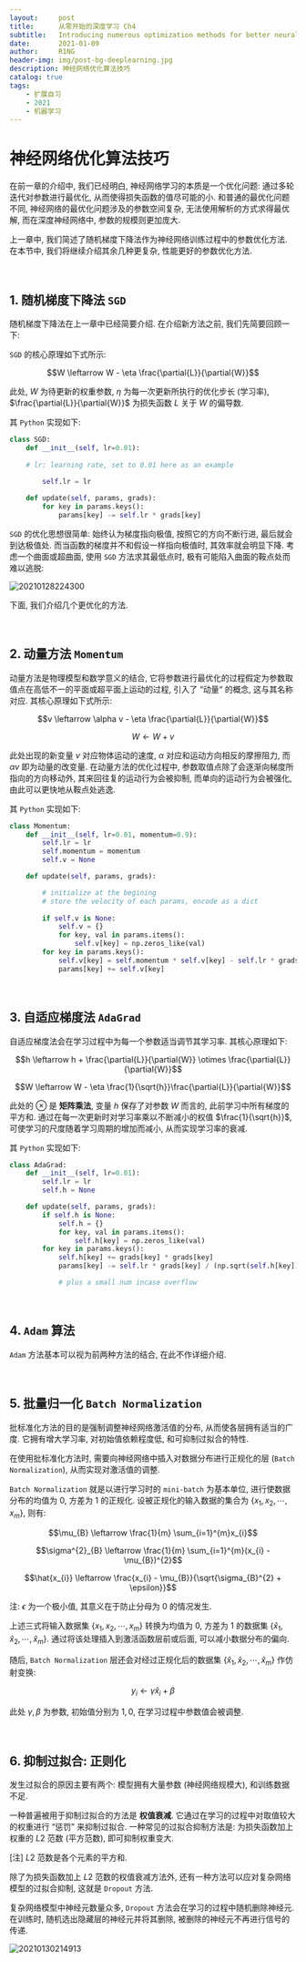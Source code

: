 ```yaml
---
layout:     post
title:      从零开始的深度学习 Ch4
subtitle:   Introducing numerous optimization methods for better neural network performance
date:       2021-01-09
author:     R1NG
header-img: img/post-bg-deeplearning.jpg
description: 神经网络优化算法技巧
catalog: true
tags:
    - 扩展自习
    - 2021
    - 机器学习
---
```


# 神经网络优化算法技巧
在前一章的介绍中, 我们已经明白, 神经网络学习的本质是一个优化问题: 通过多轮迭代对参数进行最优化, 从而使得损失函数的值尽可能的小. 和普通的最优化问题不同, 神经网络的最优化问题涉及的参数空间复杂, 无法使用解析的方式求得最优解, 而在深度神经网络中, 参数的规模则更加庞大. 

上一章中, 我们简述了随机梯度下降法作为神经网络训练过程中的参数优化方法. 在本节中, 我们将继续介绍其余几种更复杂, 性能更好的参数优化方法. 

<br>

## 1. 随机梯度下降法 `SGD`

随机梯度下降法在上一章中已经简要介绍. 在介绍新方法之前, 我们先简要回顾一下: 

`SGD` 的核心原理如下式所示:

$$W \leftarrow W - \eta \frac{\partial{L}}{\partial{W}}$$

此处, $W$ 为待更新的权重参数, $\eta$ 为每一次更新所执行的优化步长 (学习率), $\frac{\partial{L}}{\partial{W}}$ 为损失函数 $L$ 关于 $W$ 的偏导数. 

其 `Python` 实现如下:

~~~python
class SGD:
    def __init__(self, lr=0.01):
    
    # lr: learning rate, set to 0.01 here as an example

        self.lr = lr
    
    def update(self, params, grads):
        for key in params.keys():
            params[key] -= self.lr * grads[key]
~~~

`SGD` 的优化思想很简单: 始终认为梯度指向极值, 按照它的方向不断行进, 最后就会到达极值处. 而当函数的梯度并不和假设一样指向极值时, 其效率就会明显下降. 考虑一个曲面或超曲面, 使用 `SGD` 方法求其最低点时, 极有可能陷入曲面的鞍点处而难以逃脱:

![20210128224300](https://cdn.jsdelivr.net/gh/KirisameMarisaa/KirisameMarisaa.github.io/img/blogpost_images/20210128224300.png)

下面, 我们介绍几个更优化的方法. 

<br>

## 2. 动量方法 `Momentum`

动量方法是物理模型和数学意义的结合, 它将参数进行最优化的过程假定为参数取值点在高低不一的平面或超平面上运动的过程, 引入了 “动量“ 的概念, 这与其名称对应. 其核心原理如下式所示:

$$v \leftarrow \alpha v - \eta \frac{\partial{L}}{\partial{W}}$$

$$W \leftarrow W + v$$

此处出现的新变量 $v$ 对应物体运动的速度, $\alpha$ 对应和运动方向相反的摩擦阻力, 而 $\alpha v$ 即为动量的改变量. 在动量方法的优化过程中, 参数取值点除了会逐渐向梯度所指向的方向移动外, 其来回往复的运动行为会被抑制, 而单向的运动行为会被强化, 由此可以更快地从鞍点处逃逸. 

其 `Python` 实现如下:
~~~python
class Momentum:
    def __init__(self, lr=0.01, momentum=0.9):
        self.lr = lr
        self.momentum = momentum
        self.v = None

    def update(self, params, grads):

        # initialize at the begining
        # store the velocity of each params, encode as a dict
    
        if self.v is None:
            self.v = {}
            for key, val in params.items():
                self.v[key] = np.zeros_like(val)
        for key in params.keys():
            self.v[key] = self.momentum * self.v[key] - self.lr * grads[key]
            params[key] += self.v[key]
~~~

<br>

## 3. 自适应梯度法 `AdaGrad`

自适应梯度法会在学习过程中为每一个参数适当调节其学习率. 其核心原理如下:

$$h \leftarrow h + \frac{\partial{L}}{\partial{W}} \otimes \frac{\partial{L}}{\partial{W}}$$

$$W \leftarrow W - \eta \frac{1}{\sqrt{h}}\frac{\partial{L}}{\partial{W}}$$

此处的 $\otimes$ 是 **矩阵乘法**, 变量 $h$ 保存了对参数 $W$ 而言的, 此前学习中所有梯度的平方和. 通过在每一次更新时对学习率乘以不断减小的权值 $\frac{1}{\sqrt{h}}$, 可使学习的尺度随着学习周期的增加而减小, 从而实现学习率的衰减. 

其 `Python` 实现如下:

~~~python
class AdaGrad:
    def __init__(self, lr=0.01):
        self.lr = lr
        self.h = None

    def update(self, params, grads):
        if self.h is None:
            self.h = {}
            for key, val in params.items():
                self.h[key] = np.zeros_like(val)
        for key in params.keys():
            self.h[key] += grads[key] * grads[key]
            params[key] -= self.lr * grads[key] / (np.sqrt(self.h[key]) + 1e-7)

            # plus a small num incase overflow
~~~

<br>

## 4. `Adam` 算法

`Adam` 方法基本可以视为前两种方法的结合, 在此不作详细介绍.

<br>

## 5. 批量归一化 `Batch Normalization`

批标准化方法的目的是强制调整神经网络激活值的分布, 从而使各层拥有适当的广度. 它拥有增大学习率, 对初始值依赖程度低, 和可抑制过拟合的特性. 

在使用批标准化方法时, 需要向神经网络中插入对数据分布进行正规化的层 (`Batch Normalization`), 从而实现对激活值的调整. 

`Batch Normalization` 就是以进行学习时的 `mini-batch` 为基本单位, 进行使数据分布的均值为 $0$, 方差为 $1$ 的正规化. 设被正规化的输入数据的集合为 $\{x_1, x_2, \cdots, x_m\}$, 则有:

$$\mu_{B} \leftarrow \frac{1}{m} \sum_{i=1}^{m}x_{i}$$

$$\sigma^{2}_{B} \leftarrow \frac{1}{m} \sum_{i=1}^{m}(x_{i} - \mu_{B})^{2}$$

$$\hat{x_{i}} \leftarrow \frac{x_{i} - \mu_{B}}{\sqrt{\sigma_{B}^{2} + \epsilon}}$$

注: $\epsilon$ 为一个极小值, 其意义在于防止分母为 $0$ 的情况发生. 

上述三式将输入数据集 $\{x_1, x_2, \cdots, x_m\}$ 转换为均值为 $0$, 方差为 $1$ 的数据集 $\{\hat{x}_1, \hat{x}_2, \cdots, \hat{x}_m\}$. 通过将该处理插入到激活函数层前或后面, 可以减小数据分布的偏向. 

随后, `Batch Normalization` 层还会对经过正规化后的数据集 $\{\hat{x}_1, \hat{x}_2, \cdots, \hat{x}_m\}$ 作仿射变换:

$$y_{i} \leftarrow \gamma\hat{x}_i + \beta$$

此处 $\gamma, \beta$ 为参数, 初始值分别为 $1, 0$, 在学习过程中参数值会被调整. 

<br>

## 6. 抑制过拟合: 正则化

发生过拟合的原因主要有两个: 模型拥有大量参数 (神经网络规模大), 和训练数据不足. 

一种普遍被用于抑制过拟合的方法是 **权值衰减**. 它通过在学习的过程中对取值较大的权重进行 “惩罚” 来抑制过拟合. 一种常见的过拟合抑制方法是: 为损失函数加上权重的 $L2$ 范数 (平方范数), 即可抑制权重变大. 

[注] $L2$ 范数是各个元素的平方和. 

除了为损失函数加上 $L2$ 范数的权值衰减方法外, 还有一种方法可以应对复杂网络模型的过拟合抑制, 这就是 `Dropout` 方法. 

复杂网络模型中神经元数量众多, `Dropout` 方法会在学习的过程中随机删除神经元. 在训练时, 随机选出隐藏层的神经元并将其删除, 被删除的神经元不再进行信号的传递. 

![20210130214913](https://cdn.jsdelivr.net/gh/KirisameMarisaa/KirisameMarisaa.github.io/img/blogpost_images/20210130214913.png)

<br>
